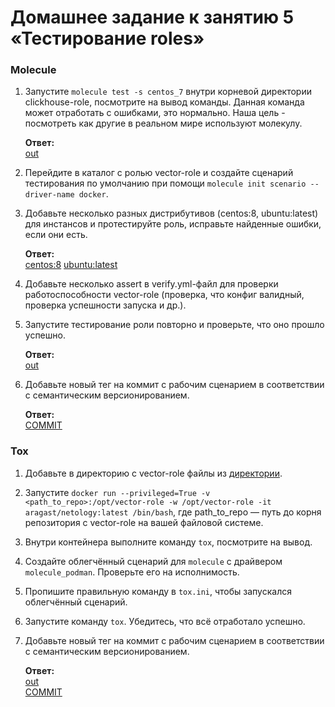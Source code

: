 # Домашнее задание к занятию 5 «Тестирование roles»

### Molecule

1. Запустите  `molecule test -s centos_7` внутри корневой директории clickhouse-role, посмотрите на вывод команды. Данная команда может отработать с ошибками, это нормально. Наша цель - посмотреть как другие в реальном мире используют молекулу.

    **Ответ:**  
[out](out/1_1.txt)

2. Перейдите в каталог с ролью vector-role и создайте сценарий тестирования по умолчанию при помощи `molecule init scenario --driver-name docker`.
3. Добавьте несколько разных дистрибутивов (centos:8, ubuntu:latest) для инстансов и протестируйте роль, исправьте найденные ошибки, если они есть.

    **Ответ:**  
[centos:8](out/1_3_centos.txt)
[ubuntu:latest](out/1_3_ubuntu.txt)

4. Добавьте несколько assert в verify.yml-файл для  проверки работоспособности vector-role (проверка, что конфиг валидный, проверка успешности 
запуска и др.).
5. Запустите тестирование роли повторно и проверьте, что оно прошло успешно.

    **Ответ:**  
[out](out/1_5.txt)


6. Добавьте новый тег на коммит с рабочим сценарием в соответствии с семантическим версионированием.

    **Ответ:**  
[COMMIT](https://github.com/gizadirov/devops-netology/tree/molecule/08-ansible-05-testing)

### Tox

1. Добавьте в директорию с vector-role файлы из [директории](./example).
2. Запустите `docker run --privileged=True -v <path_to_repo>:/opt/vector-role -w /opt/vector-role -it aragast/netology:latest /bin/bash`, где path_to_repo — путь до корня репозитория с vector-role на вашей файловой системе.
3. Внутри контейнера выполните команду `tox`, посмотрите на вывод.  
4. Создайте облегчённый сценарий для `molecule` с драйвером `molecule_podman`. Проверьте его на исполнимость.
5. Пропишите правильную команду в `tox.ini`, чтобы запускался облегчённый сценарий.
6. Запустите команду `tox`. Убедитесь, что всё отработало успешно.
7. Добавьте новый тег на коммит с рабочим сценарием в соответствии с семантическим версионированием.

    **Ответ:**  
[out](out/tox.txt)  
[COMMIT](https://github.com/gizadirov/devops-netology/tree/tox/08-ansible-05-testing)
